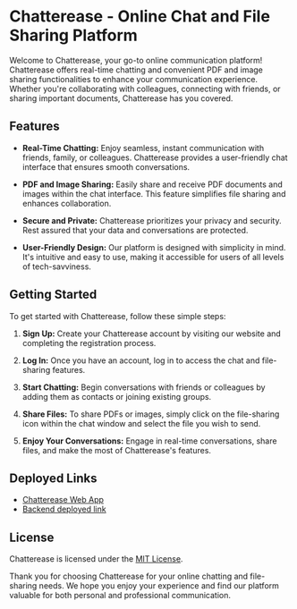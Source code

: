 # Chatterease - Online Chat and File Sharing Platform

Welcome to Chatterease, your go-to online communication platform! Chatterease offers real-time chatting and convenient PDF and image sharing functionalities to enhance your communication experience. Whether you're collaborating with colleagues, connecting with friends, or sharing important documents, Chatterease has you covered.

## Features

- **Real-Time Chatting:** Enjoy seamless, instant communication with friends, family, or colleagues. Chatterease provides a user-friendly chat interface that ensures smooth conversations.

- **PDF and Image Sharing:** Easily share and receive PDF documents and images within the chat interface. This feature simplifies file sharing and enhances collaboration.

- **Secure and Private:** Chatterease prioritizes your privacy and security. Rest assured that your data and conversations are protected.

- **User-Friendly Design:** Our platform is designed with simplicity in mind. It's intuitive and easy to use, making it accessible for users of all levels of tech-savviness.

## Getting Started

To get started with Chatterease, follow these simple steps:

1. **Sign Up:** Create your Chatterease account by visiting our website and completing the registration process.

2. **Log In:** Once you have an account, log in to access the chat and file-sharing features.

3. **Start Chatting:** Begin conversations with friends or colleagues by adding them as contacts or joining existing groups.

4. **Share Files:** To share PDFs or images, simply click on the file-sharing icon within the chat window and select the file you wish to send.

5. **Enjoy Your Conversations:** Engage in real-time conversations, share files, and make the most of Chatterease's features.


## Deployed Links

- [Chatterease Web App](https://chatterease.netlify.app/)
- [Backend deployed link](https://chatter-ease.onrender.com)


## License

Chatterease is licensed under the [MIT License](LICENSE.md).

Thank you for choosing Chatterease for your online chatting and file-sharing needs. We hope you enjoy your experience and find our platform valuable for both personal and professional communication.
